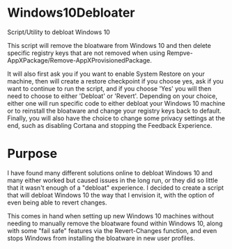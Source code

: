 # Windows10Debloater
Script/Utility to debloat Windows 10

This script will remove the bloatware from Windows 10 and then delete specific registry keys that are not removed when using Rempve-AppXPackage/Remove-AppXProvisionedPackage.

It will also first ask you if you want to enable System Restore on your machine, then will create a restore checkpoint if you choose yes, ask if you want to continue to run the script, and if you choose 'Yes' you will then need to choose to either 'Debloat' or 'Revert'. Depending on your choice, either one will run specific code to either debloat your Windows 10 machine or to reinstall the bloatware and change your registry keys back to default. Finally, you will also have the choice to change some privacy settings at the end, such as disabling Cortana and stopping the Feedback Experience.

# Purpose

I have found many different solutions online to debloat Windows 10 and many either worked but caused issues in the long run, or they did so little that it wasn't enough of a "debloat" experience. I decided to create a script that will debloat Windows 10 the way that I envision it, with the option of even being able to revert changes.

This comes in hand when setting up new Windows 10 machines without needing to manually remove the bloatware found within Windows 10, along with some "fail safe" features via the Revert-Changes function, and even stops Windows from installing the bloatware in new user profiles.


